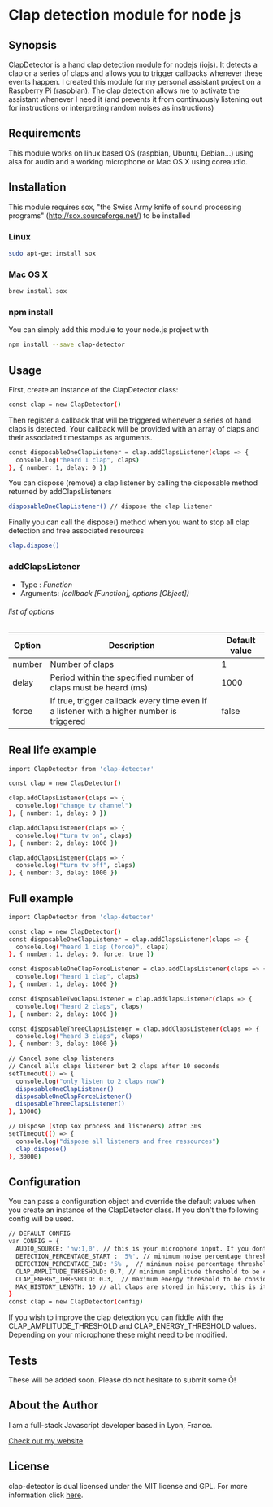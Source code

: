 Clap detection module for node js
===

## Synopsis

ClapDetector is a hand clap detection module for nodejs (iojs). It detects a clap or a series of claps and allows you to trigger callbacks whenever these events happen.
I created this module for my personal assistant project on a Raspberry Pi (raspbian). The clap detection allows me to activate the assistant whenever I need it (and prevents it from continuously listening out for instructions or interpreting random noises as instructions)

## Requirements
This module works on linux based OS (raspbian, Ubuntu, Debian...) using alsa for audio and a working microphone or Mac OS X using coreaudio.

## Installation

This module requires sox, "the Swiss Army knife of sound processing programs" (http://sox.sourceforge.net/) to be installed
### Linux
```bash
sudo apt-get install sox
```
### Mac OS X
```bash
brew install sox
```

### npm install
You can simply add this module to your node.js project with
```bash
npm install --save clap-detector
```

## Usage

First, create an instance of the ClapDetector class:
```bash
const clap = new ClapDetector()
```

Then register a callback that will be triggered whenever a series of hand claps is detected. Your callback will be provided with an array of claps and their associated timestamps as arguments.


```bash
const disposableOneClapListener = clap.addClapsListener(claps => {
  console.log("heard 1 clap", claps)
}, { number: 1, delay: 0 })
```

You can dispose (remove) a clap listener by calling the disposable method returned by addClapsListeners

```bash
disposableOneClapListener() // dispose the clap listener
```

Finally  you can call the dispose() method when you want to stop all clap detection and free associated resources

```bash
clap.dispose()
```

### addClapsListener
* Type : *Function*
* Arguments: *(callback [Function], options [Object])*

###### list of options
| Option  | Description |Default value |
| ------------- | ------------- |  ------------- |
| number  | Number of claps  | 1  |
| delay  | Period within the specified number of claps must be heard (ms)  |  1000 |
| force  | If true, trigger callback every time even if a listener with a higher number is triggered  |false  |

## Real life example
```bash
import ClapDetector from 'clap-detector'

const clap = new ClapDetector()

clap.addClapsListener(claps => {
  console.log("change tv channel")
}, { number: 1, delay: 0 })

clap.addClapsListener(claps => {
  console.log("turn tv on", claps)
}, { number: 2, delay: 1000 })

clap.addClapsListener(claps => {
  console.log("turn tv off", claps)
}, { number: 3, delay: 1000 })
```

## Full example
```bash
import ClapDetector from 'clap-detector'

const clap = new ClapDetector()
const disposableOneClapListener = clap.addClapsListener(claps => {
  console.log("heard 1 clap (force)", claps)
}, { number: 1, delay: 0, force: true })

const disposableOneClapForceListener = clap.addClapsListener(claps => {
  console.log("heard 1 clap", claps)
}, { number: 1, delay: 1000 })

const disposableTwoClapsListener = clap.addClapsListener(claps => {
  console.log("heard 2 claps", claps)
}, { number: 2, delay: 1000 })

const disposableThreeClapsListener = clap.addClapsListener(claps => {
  console.log("heard 3 claps", claps)
}, { number: 3, delay: 1000 })

// Cancel some clap listeners
// Cancel alls claps listener but 2 claps after 10 seconds
setTimeout(() => {
  console.log("only listen to 2 claps now")
  disposableOneClapListener()
  disposableOneClapForceListener()
  disposableThreeClapsListener()
}, 10000)

// Dispose (stop sox process and listeners) after 30s
setTimeout(() => {
  console.log("dispose all listeners and free ressources")
  clap.dispose()
}, 30000)
```

## Configuration

You can pass a configuration object and override the default values when you create an instance of the ClapDetector class. If you don't the following config will be used.

```bash
// DEFAULT CONFIG
var CONFIG = {
  AUDIO_SOURCE: 'hw:1,0', // this is your microphone input. If you dont know it you can refer to this thread (http://www.voxforge.org/home/docs/faq/faq/linux-how-to-determine-your-audio-cards-or-usb-mics-maximum-sampling-rate)
  DETECTION_PERCENTAGE_START : '5%', // minimum noise percentage threshold necessary to start recording sound
  DETECTION_PERCENTAGE_END: '5%',  // minimum noise percentage threshold necessary to stop recording sound
  CLAP_AMPLITUDE_THRESHOLD: 0.7, // minimum amplitude threshold to be considered as clap
  CLAP_ENERGY_THRESHOLD: 0.3,  // maximum energy threshold to be considered as clap
  MAX_HISTORY_LENGTH: 10 // all claps are stored in history, this is its max length
}
const clap = new ClapDetector(config)
```

If you wish to improve the clap detection you can fiddle with the CLAP_AMPLITUDE_THRESHOLD and CLAP_ENERGY_THRESHOLD values. Depending on your microphone these might need to be modified.

## Tests

These will be added soon. Please do not hesitate to submit some Ò!

## About the Author

I am a full-stack Javascript developer based in Lyon, France.

[Check out my website](http://www.thomschell.com)

## License

clap-detector is dual licensed under the MIT license and GPL.
For more information click [here](https://opensource.org/licenses/MIT).
